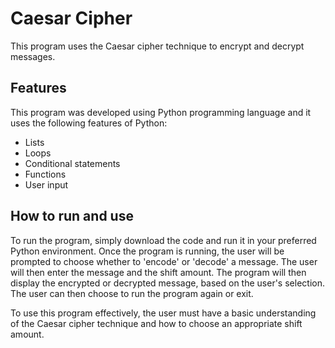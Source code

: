 # Caesar Cipher

This program uses the Caesar cipher technique to encrypt and decrypt messages.

## Features

This program was developed using Python programming language and it uses the following features of Python:

- Lists
- Loops
- Conditional statements
- Functions
- User input

## How to run and use

To run the program, simply download the code and run it in your preferred Python environment. Once the program is running, the user will be prompted to choose whether to 'encode' or 'decode' a message. The user will then enter the message and the shift amount. The program will then display the encrypted or decrypted message, based on the user's selection. The user can then choose to run the program again or exit.

To use this program effectively, the user must have a basic understanding of the Caesar cipher technique and how to choose an appropriate shift amount.
